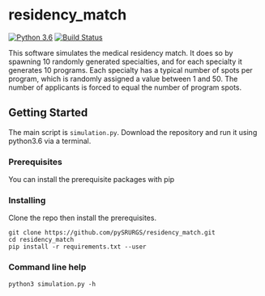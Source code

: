 # residency_match

[![Python 3.6](https://img.shields.io/badge/python-3.6-blue.svg)](https://www.python.org/downloads/release/python-360/)
[![Build Status](https://travis-ci.org/pySRURGS/residency_match.svg?branch=master)](https://travis-ci.org/pySRURGS/residency_match)

This software simulates the medical residency match. It does so by spawning 10 randomly generated specialties, and for each specialty it generates 10 programs. Each specialty has a typical number of spots per program, which is randomly assigned a value between 1 and 50. The number of applicants is forced to equal the number of program spots. 

## Getting Started

The main script is `simulation.py`. Download the repository and run it using python3.6 via a terminal.

### Prerequisites

You can install the prerequisite packages with pip

### Installing

Clone the repo then install the prerequisites.

```
git clone https://github.com/pySRURGS/residency_match.git
cd residency_match
pip install -r requirements.txt --user
```

### Command line help

```
python3 simulation.py -h
```
